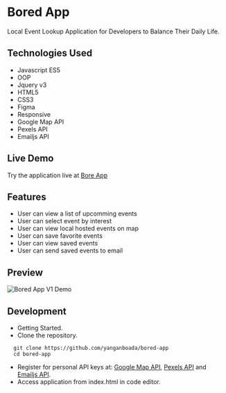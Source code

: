 # Bored App
Local Event Lookup Application for Developers to Balance Their Daily Life.


## Technologies Used

- Javascript ES5
- OOP
- Jquery v3
- HTML5
- CSS3
- Figma
- Responsive
- Google Map API
- Pexels API
- Emailjs API


## Live Demo

Try the application live at [Bore App](https://boredapp.yanganboada.com/)


## Features

- User can view a list of upcomming events
- User can select event by interest
- User can view local hosted events on map
- User can save favorite events
- User can view saved events
- User can send saved events to email


## Preview

![Bored App V1 Demo](boredAppDemo.gif)


## Development

- Getting Started.
- Clone the repository.

``` 
  git clone https://github.com/yanganboada/bored-app
  cd bored-app
```

- Register for personal API keys at: [Google Map API](https://cloud.google.com/maps-platform/), [Pexels API](https://www.pexels.com/api/) and [Emailjs API](https://dashboard.emailjs.com/sign-up).
- Access application from index.html in code editor.
